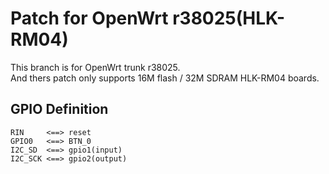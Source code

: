 # Patch for OpenWrt r38025(HLK-RM04)
This branch is for OpenWrt trunk r38025.  
And thers patch only supports 16M flash / 32M SDRAM HLK-RM04 boards.

## GPIO Definition

	RIN 	<==> reset
	GPIO0   <==> BTN_0
	I2C_SD	<==> gpio1(input)
	I2C_SCK <==> gpio2(output)